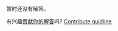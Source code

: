 
暂时还没有解答。

有兴趣[贡献你的解答](https://github.com/BFEdev/BFE.dev-solutions/blob/main/problem/implement-Insertion-Sort_zh.md)吗? [Contribute guidline](https://github.com/BFEdev/BFE.dev-solutions#how-to-contribute)
